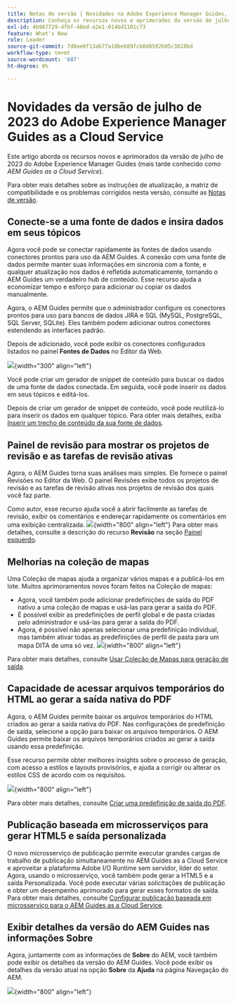 ```yaml
---
title: Notas de versão | Novidades na Adobe Experience Manager Guides, versão de julho de 2023
description: Conheça os recursos novos e aprimorados da versão de julho de 2023 do Adobe Experience Manager Guides as a Cloud Service
exl-id: 4b907729-4fbf-48ed-a2e1-014bd1101c73
feature: What's New
role: Leader
source-git-commit: 7d0ae0f13ab77a10beb89fcb0d8592b05c3828bd
workflow-type: tm+mt
source-wordcount: '687'
ht-degree: 0%

---
```


# Novidades da versão de julho de 2023 do Adobe Experience Manager Guides as a Cloud Service

Este artigo aborda os recursos novos e aprimorados da versão de julho de 2023 do Adobe Experience Manager Guides (mais tarde conhecido como *AEM Guides as a Cloud Service*).

Para obter mais detalhes sobre as instruções de atualização, a matriz de compatibilidade e os problemas corrigidos nesta versão, consulte as [Notas de versão](release-notes-2023-7-0.md).

## Conecte-se a uma fonte de dados e insira dados em seus tópicos

Agora você pode se conectar rapidamente às fontes de dados usando conectores prontos para uso da AEM Guides. A conexão com uma fonte de dados permite manter suas informações em sincronia com a fonte, e qualquer atualização nos dados é refletida automaticamente, tornando o AEM Guides um verdadeiro hub de conteúdo. Esse recurso ajuda a economizar tempo e esforço para adicionar ou copiar os dados manualmente.

Agora, o AEM Guides permite que o administrador configure os conectores prontos para uso para bancos de dados JIRA e SQL (MySQL, PostgreSQL, SQL Server, SQLite). Eles também podem adicionar outros conectores estendendo as interfaces padrão.

Depois de adicionado, você pode exibir os conectores configurados listados no painel **Fontes de Dados** no Editor da Web.

![](assets/code-snippet-generator.png){width="300" align="left"}

Você pode criar um gerador de snippet de conteúdo para buscar os dados de uma fonte de dados conectada. Em seguida, você pode inserir os dados em seus tópicos e editá-los.

Depois de criar um gerador de snippet de conteúdo, você pode reutilizá-lo para inserir os dados em qualquer tópico. Para obter mais detalhes, exiba [Inserir um trecho de conteúdo da sua fonte de dados](../user-guide/web-editor-content-snippet.md).



## Painel de revisão para mostrar os projetos de revisão e as tarefas de revisão ativas

Agora, o AEM Guides torna suas análises mais simples. Ele fornece o painel Revisões no Editor da Web. O painel Revisões exibe todos os projetos de revisão e as tarefas de revisão ativas nos projetos de revisão dos quais você faz parte.

Como autor, esse recurso ajuda você a abrir facilmente as tarefas de revisão, exibir os comentários e endereçar rapidamente os comentários em uma exibição centralizada.
![](assets/active-review-task-comments.png){width="800" align="left"}
Para obter mais detalhes, consulte a descrição do recurso **Revisão** na seção [Painel esquerdo](../user-guide/web-editor-features.md#id2051EA0M0HS).


## Melhorias na coleção de mapas

Uma Coleção de mapas ajuda a organizar vários mapas e a publicá-los em lote. Muitos aprimoramentos novos foram feitos na Coleção de mapas:

- Agora, você também pode adicionar predefinições de saída do PDF nativo a uma coleção de mapas e usá-las para gerar a saída do PDF.
- É possível exibir as predefinições de perfil global e de pasta criadas pelo administrador e usá-las para gerar a saída do PDF.
- Agora, é possível não apenas selecionar uma predefinição individual, mas também ativar todas as predefinições de perfil de pasta para um mapa DITA de uma só vez.
  ![](assets/edit-map-collection.png){width="800" align="left"}

Para obter mais detalhes, consulte [Usar Coleção de Mapas para geração de saída](../user-guide/generate-output-use-map-collection-output-generation.md).

## Capacidade de acessar arquivos temporários do HTML ao gerar a saída nativa do PDF

Agora, o AEM Guides permite baixar os arquivos temporários do HTML criados ao gerar a saída nativa do PDF. Nas configurações de predefinição de saída, selecione a opção para baixar os arquivos temporários.  O AEM Guides permite baixar os arquivos temporários criados ao gerar a saída usando essa predefinição.

Esse recurso permite obter melhores insights sobre o processo de geração, com acesso a estilos e layouts provisórios, e ajuda a corrigir ou alterar os estilos CSS de acordo com os requisitos.

![](assets/native-pdf-advanced-settings.png){width="800" align="left"}

Para obter mais detalhes, consulte [Criar uma predefinição de saída do PDF](../web-editor/native-pdf-web-editor.md#create-output-preset).

## Publicação baseada em microsserviços para gerar HTML5 e saída personalizada

O novo microsserviço de publicação permite executar grandes cargas de trabalho de publicação simultaneamente no AEM Guides as a Cloud Service e aproveitar a plataforma Adobe I/O Runtime sem servidor, líder do setor. Agora, usando o microsserviço, você também pode gerar a HTML5 e a saída Personalizada.
Você pode executar várias solicitações de publicação e obter um desempenho aprimorado para gerar esses formatos de saída.
Para obter mais detalhes, consulte [Configurar publicação baseada em microsserviço para o AEM Guides as a Cloud Service](../knowledge-base/publishing/configure-microservices.md).

## Exibir detalhes da versão do AEM Guides nas informações Sobre

Agora, juntamente com as informações de **Sobre** do AEM, você também pode exibir os detalhes da versão do AEM Guides. Você pode exibir os detalhes da versão atual na opção **Sobre** da **Ajuda** na página Navegação do AEM.

![](assets/about-aem-help.png){width="800" align="left"}
